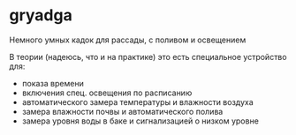 # gryadga
Немного умных кадок для рассады, с поливом и освещением

В теории (надеюсь, что и на практике) это есть специальное устройство для:
+ показа времени
+ включения спец. освещения по расписанию
+ автоматического замера температуры и влажности воздуха
+ замера влажности почвы и автоматического полива
+ замера уровня воды в баке и сигнализацией о низком уровне
